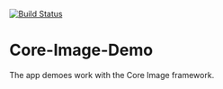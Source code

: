 [![Build Status](https://travis-ci.com/mountain-viewer/Core-Image-Demo.svg?branch=master)](https://travis-ci.com/mountain-viewer/Core-Image-Demo)

# Core-Image-Demo

The app demoes work with the Core Image framework.
